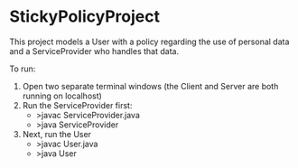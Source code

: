 # StickyPolicyProject

This project models a User with a policy regarding the use of personal data and a ServiceProvider who handles that data.

To run:

1. Open two separate terminal windows (the Client and Server are both running on localhost)
2. Run the ServiceProvider first:
     * \>javac ServiceProvider.java
     * \>java ServiceProvider
3. Next, run the User
     * \>javac User.java
     * \>java User
